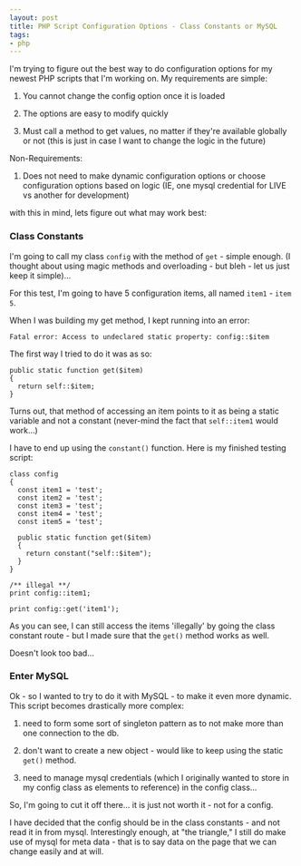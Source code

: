 ```yaml
---
layout: post
title: PHP Script Configuration Options - Class Constants or MySQL
tags:
- php
---
```

I'm trying to figure out the best way to do configuration options for my newest PHP scripts that I'm working on.  My requirements are simple:

1) You cannot change the config option once it is loaded

2) The options are easy to modify quickly

3) Must call a method to get values, no matter if they're available globally or not (this is just in case I want to change the logic in the future)

Non-Requirements:

1) Does not need to make dynamic configuration options or choose configuration options based on logic (IE, one mysql credential for LIVE vs another for development)

with this in mind, lets figure out what may work best:

### Class Constants

I'm going to call my class `config` with the method of `get` - simple enough.  (I thought about using magic methods and overloading - but bleh - let us just keep it simple)...

For this test, I'm going to have 5 configuration items, all named `item1` - `item 5`.

When I was building my get method, I kept running into an error:

    Fatal error: Access to undeclared static property: config::$item
    
The first way I tried to do it was as so:

```php?start_inline=1
public static function get($item)
{
  return self::$item;
}
```

Turns out, that method of accessing an item points to it as being a static variable and not a constant (never-mind the fact that `self::item1` would work...)

I have to end up using the `constant()` function.  Here is my finished testing script:

```php?start_inline=1
class config
{
  const item1 = 'test';
  const item2 = 'test';
  const item3 = 'test';
  const item4 = 'test';
  const item5 = 'test';

  public static function get($item)
  {
    return constant("self::$item");
  }
}

/** illegal **/
print config::item1;

print config::get('item1');
```

As you can see, I can still access the items 'illegally' by going the class constant route - but I made sure that the `get()` method works as well.

Doesn't look too bad...

### Enter MySQL

Ok - so I wanted to try to do it with MySQL - to make it even more dynamic.  This script becomes drastically more complex:

1) need to form some sort of singleton pattern as to not make more than one connection to the db.

2) don't want to create a new object - would like to keep using the static `get()` method.

3) need to manage mysql credentials (which I originally wanted to store in my config class as elements to reference) in the config class...

So, I'm going to cut it off there... it is just not worth it - not for a config.

I have decided that the config should be in the class constants - and not read it in from mysql.  Interestingly enough, at "the triangle," I still do make use of mysql for meta data - that is to say data on the page that we can change easily and at will.

